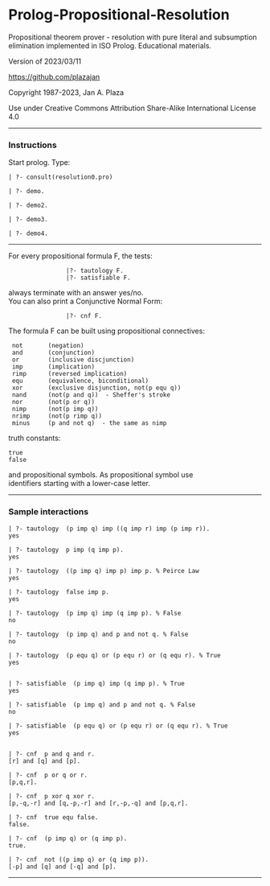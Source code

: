 # Prolog-Propositional-Resolution
 
Propositional theorem prover -
resolution with pure literal and subsumption elimination 
implemented in ISO Prolog.
Educational materials.

Version of 2023/03/11

https://github.com/plazajan
                    
Copyright 1987-2023, Jan A. Plaza

Use under Creative Commons Attribution Share-Alike International License 4.0

---

### Instructions

Start prolog.
Type:

    | ?- consult(resolution0.pro)
    
    | ?- demo.
    
    | ?- demo2.
    
    | ?- demo3.
    
    | ?- demo4.
    
---

For every propositional formula F, the tests:  
                    
                    |?- tautology F.                               
                    |?- satisfiable F.    
                                             
always terminate with an answer yes/no.                            
You can also print a Conjunctive Normal Form:   
                   
                    |?- cnf F.             
                                            
The formula F can be built using propositional connectives:   
     
     not       (negation)                           
     and       (conjunction)                        
     or        (inclusive discjunction)             
     imp       (implication)                        
     rimp      (reversed implication)               
     equ       (equivalence, biconditional)         
     xor       (exclusive disjunction, not(p equ q))
     nand      (not(p and q))  - Sheffer's stroke  
     nor       (not(p or q))                        
     nimp      (not(p imp q))                       
     nrimp     (not(p rimp q))                      
     minus     (p and not q)  - the same as nimp    
     
truth constants: 

    true 
    false   
                        
and propositional symbols. As propositional symbol use            
identifiers starting with a lower-case letter.        

---

### Sample interactions

    | ?- tautology  (p imp q) imp ((q imp r) imp (p imp r)).
    yes
    
    | ?- tautology  p imp (q imp p).
    yes

    | ?- tautology  ((p imp q) imp p) imp p. % Peirce Law
    yes

    | ?- tautology  false imp p.
    yes
    
    | ?- tautology  (p imp q) imp (q imp p). % False
    no

    | ?- tautology  (p imp q) and p and not q. % False
    no

    | ?- tautology  (p equ q) or (p equ r) or (q equ r). % True
    yes


    | ?- satisfiable  (p imp q) imp (q imp p). % True
    yes

    | ?- satisfiable  (p imp q) and p and not q. % False
    no

    | ?- satisfiable  (p equ q) or (p equ r) or (q equ r). % True
    yes


    | ?- cnf  p and q and r.
    [r] and [q] and [p].

    | ?- cnf  p or q or r.
    [p,q,r].

    | ?- cnf  p xor q xor r.
    [p,-q,-r] and [q,-p,-r] and [r,-p,-q] and [p,q,r].

    | ?- cnf  true equ false.
    false.

    | ?- cnf  (p imp q) or (q imp p).
    true.

    | ?- cnf  not ((p imp q) or (q imp p)).
    [-p] and [q] and [-q] and [p].

---


